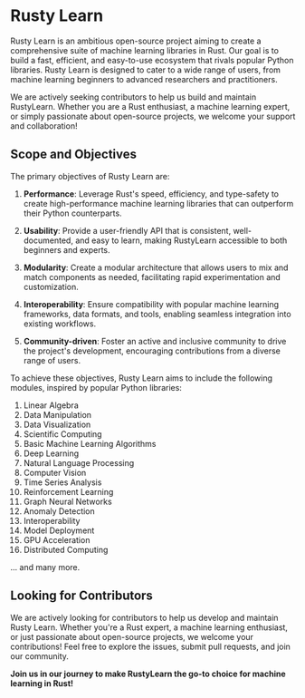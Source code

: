 ﻿
# Rusty Learn

Rusty Learn is an ambitious open-source project aiming to create a comprehensive suite of machine learning libraries in Rust. Our goal is to build a fast, efficient, and easy-to-use ecosystem that rivals popular Python libraries. Rusty Learn is designed to cater to a wide range of users, from machine learning beginners to advanced researchers and practitioners.

We are actively seeking contributors to help us build and maintain RustyLearn. Whether you are a Rust enthusiast, a machine learning expert, or simply passionate about open-source projects, we welcome your support and collaboration!

## Scope and Objectives

The primary objectives of Rusty Learn are:

1.  **Performance**: Leverage Rust's speed, efficiency, and type-safety to create high-performance machine learning libraries that can outperform their Python counterparts.
    
2.  **Usability**: Provide a user-friendly API that is consistent, well-documented, and easy to learn, making RustyLearn accessible to both beginners and experts.
    
3.  **Modularity**: Create a modular architecture that allows users to mix and match components as needed, facilitating rapid experimentation and customization.
    
4.  **Interoperability**: Ensure compatibility with popular machine learning frameworks, data formats, and tools, enabling seamless integration into existing workflows.
    
5.  **Community-driven**: Foster an active and inclusive community to drive the project's development, encouraging contributions from a diverse range of users.
    

To achieve these objectives, Rusty Learn aims to include the following modules, inspired by popular Python libraries:

1.  Linear Algebra
2.  Data Manipulation
3.  Data Visualization
4.  Scientific Computing
5.  Basic Machine Learning Algorithms
6.  Deep Learning
7.  Natural Language Processing
8.  Computer Vision
9.  Time Series Analysis
10.  Reinforcement Learning
11.  Graph Neural Networks
12.  Anomaly Detection
13.  Interoperability
14.  Model Deployment
15.  GPU Acceleration
16.  Distributed Computing

... and many more.

## Looking for Contributors

We are actively looking for contributors to help us develop and maintain Rusty Learn. Whether you're a Rust expert, a machine learning enthusiast, or just passionate about open-source projects, we welcome your contributions! Feel free to explore the issues, submit pull requests, and join our community.

**Join us in our journey to make RustyLearn the go-to choice for machine learning in Rust!**
